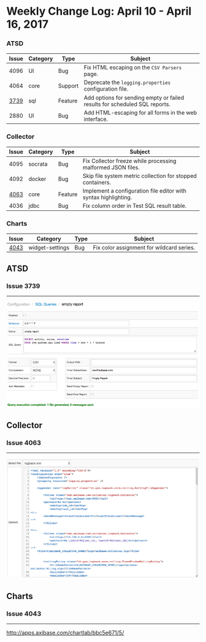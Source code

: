Weekly Change Log: April 10 - April 16, 2017
==================================================

### ATSD

| Issue| Category    | Type    | Subject                                                             |
|------|-------------|---------|---------------------------------------------------------------------|
| 4096 | UI | Bug | Fix HTML escaping on the `CSV Parsers` page. |
| 4064 | core | Support | Deprecate the `logging.properties` configuration file. |
| [3739](#issue-3739) | sql | Feature | Add options for sending empty or failed results for scheduled SQL reports. |
| 2880 | UI | Bug | Add HTML-escaping for all forms in the web interface. |


### Collector

| Issue| Category    | Type    | Subject                                                             |
|------|-------------|---------|---------------------------------------------------------------------|
| 4095 | socrata | Bug | Fix Collector freeze while processing malformed JSON files.  |
| 4092 | docker | Bug | Skip file system metric collection for stopped containers. |
| [4063](#issue-4063) | core | Feature | Implement a configuration file editor with syntax highlighting. |
| 4036 | jdbc | Bug | Fix column order in Test SQL result table. |


### Charts

| Issue| Category    | Type    | Subject                                                             |
|------|-------------|---------|---------------------------------------------------------------------|
| [4043](#issue-4043) | widget-settings | Bug | Fix color assignment for wildcard series. |


## ATSD

### Issue 3739
--------------
![](Images/Figure1.png)

## Collector

### Issue 4063
--------------
![](Images/Figure2.png)

## Charts

### Issue 4043
--------------

http://apps.axibase.com/chartlab/bbc5e671/5/
